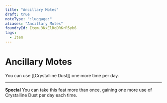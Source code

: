 ```yaml
---
title: "Ancillary Motes"
draft: true
noteType: ":luggage:"
aliases: "Ancillary Motes"
foundryId: Item.3NxElRoDRKrR5yb6
tags:
  - Item
---
```


# Ancillary Motes

You can use [[Crystalline Dust]] one more time per day.

* * *

**Special** You can take this feat more than once, gaining one more use of Crystalline Dust per day each time.

